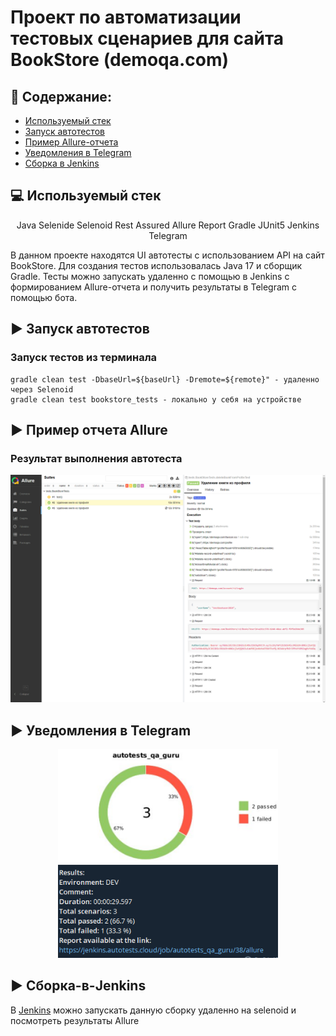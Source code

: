 # Проект по автоматизации тестовых сценариев для сайта BookStore (demoqa.com)
## :scroll: Содержание:

- [Используемый стек](#computer-используемый-стек)
- [Запуск автотестов](#arrow_forward-запуск-автотестов)
- [Пример Allure-отчета](#arrow_forward-пример-отчета-allure)
- [Уведомления в Telegram](#arrow_forward-Уведомления-в-Telegram)
- [Сборка в Jenkins](#arrow_forward-Сборка-в-Jenkins)


## :computer: Используемый стек

<p align="center"> 
Java
Selenide
Selenoid
Rest Assured
Allure Report
Gradle
JUnit5
Jenkins
Telegram

</p>

В данном проекте находятся UI автотесты с использованием API на сайт BookStore. Для создания тестов использовалась Java 17 и сборщик Gradle.
Тесты можно запускать удаленно с помощью в Jenkins с формированием Allure-отчета и получить результаты в Telegram с помощью бота.


## :arrow_forward: Запуск автотестов

### Запуск тестов из терминала
```
gradle clean test -DbaseUrl=${baseUrl} -Dremote=${remote}" - удаленно через Selenoid
gradle clean test bookstore_tests - локально у себя на устройстве
```

## :arrow_forward: Пример отчета Allure

### Результат выполнения автотеста

<p align="center">
<img title="Test Results in Allure" src="images/allure.png">
</p>


## :arrow_forward: Уведомления в Telegram

<p align="center">
<img width="70%" title="Telegram Notifications" src="images/bot2.png">
</p>

## :arrow_forward: Сборка-в-Jenkins

В </a>[Jenkins](https://jenkins.autotests.cloud/job/18_bookstore_api/)</a> можно запускать данную сборку удаленно на selenoid и посмотреть результаты Allure
